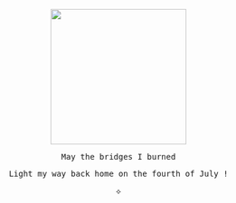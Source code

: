<p align="center">
  <img src="https://media.discordapp.net/attachments/1353838584343564413/1381735624092028978/IMG_1836.gif?ex=68489914&is=68474794&hm=2ce459593c210ead0911aeaa10f2b08400ac98a4e4f54b1f21daedf1dbba7b36&=&width=535&height=535" width="240" height="240"/></p>
<p align="center"><samp>May the bridges I burned </samp></p>
  <p align="center"><samp> Light my way back home on the fourth of July ! </samp></p>
  <p align="center">  ⟡</p>
